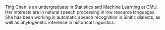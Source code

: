 Ting Chen is an undergraduate in Statistics and Machine Learning at CMU.  Her interests are in natural speech processing in low resource languages. She has been working in automatic speech recognition in Sinitic dialects, as well as phylogenetic inference in historical linguistics.